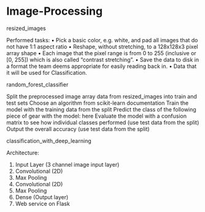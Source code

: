 # Image-Processing

resized_images

Performed tasks:
• Pick a basic color, e.g. white, and pad all images that do not have 1:1 aspect ratio
• Reshape, without stretching, to a 128x128x3 pixel array shape
• Each image that the pixel range is from 0 to 255 (inclusive or [0, 255]) which is also called “contrast stretching”. 
• Save the data to disk in a format the team deems appropriate for easily reading back in. 
• Data that it will be used for Classification.

random_forest_classifier

Split the preprocessed image array data from resized_images into train and test sets
Choose an algorithm from scikit-learn documentation
Train the model with the training data from the split
Predict the class of the following piece of gear with the model: here
Evaluate the model with a confusion matrix to see how individual classes performed (use test data from the split)
Output the overall accuracy (use test data from the split)

classification_with_deep_learning

Architecture:
1. Input Layer (3 channel image input layer)
2. Convolutional (2D)
3. Max Pooling
4. Convolutional (2D)
5. Max Pooling
6. Dense (Output layer)
7. Web service on Flask
